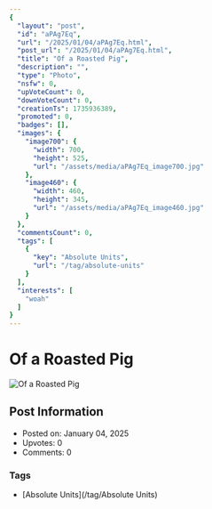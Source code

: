 ```yaml
---
{
  "layout": "post",
  "id": "aPAg7Eq",
  "url": "/2025/01/04/aPAg7Eq.html",
  "post_url": "/2025/01/04/aPAg7Eq.html",
  "title": "Of a Roasted Pig",
  "description": "",
  "type": "Photo",
  "nsfw": 0,
  "upVoteCount": 0,
  "downVoteCount": 0,
  "creationTs": 1735936389,
  "promoted": 0,
  "badges": [],
  "images": {
    "image700": {
      "width": 700,
      "height": 525,
      "url": "/assets/media/aPAg7Eq_image700.jpg"
    },
    "image460": {
      "width": 460,
      "height": 345,
      "url": "/assets/media/aPAg7Eq_image460.jpg"
    }
  },
  "commentsCount": 0,
  "tags": [
    {
      "key": "Absolute Units",
      "url": "/tag/absolute-units"
    }
  ],
  "interests": [
    "woah"
  ]
}
---
```


# Of a Roasted Pig

![Of a Roasted Pig](/assets/media/aPAg7Eq_image700.jpg)

## Post Information

- Posted on: January 04, 2025
- Upvotes: 0
- Comments: 0

### Tags

- [Absolute Units](/tag/Absolute Units)

